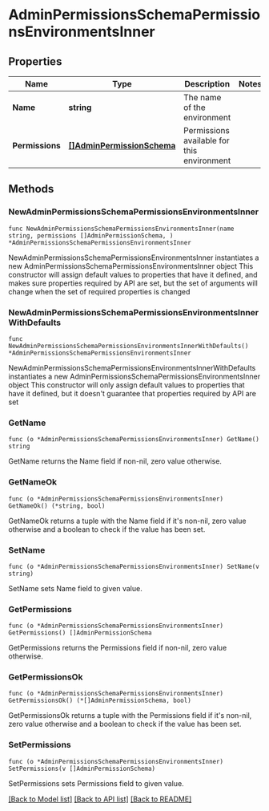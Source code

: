 # AdminPermissionsSchemaPermissionsEnvironmentsInner

## Properties

Name | Type | Description | Notes
------------ | ------------- | ------------- | -------------
**Name** | **string** | The name of the environment | 
**Permissions** | [**[]AdminPermissionSchema**](AdminPermissionSchema.md) | Permissions available for this environment | 

## Methods

### NewAdminPermissionsSchemaPermissionsEnvironmentsInner

`func NewAdminPermissionsSchemaPermissionsEnvironmentsInner(name string, permissions []AdminPermissionSchema, ) *AdminPermissionsSchemaPermissionsEnvironmentsInner`

NewAdminPermissionsSchemaPermissionsEnvironmentsInner instantiates a new AdminPermissionsSchemaPermissionsEnvironmentsInner object
This constructor will assign default values to properties that have it defined,
and makes sure properties required by API are set, but the set of arguments
will change when the set of required properties is changed

### NewAdminPermissionsSchemaPermissionsEnvironmentsInnerWithDefaults

`func NewAdminPermissionsSchemaPermissionsEnvironmentsInnerWithDefaults() *AdminPermissionsSchemaPermissionsEnvironmentsInner`

NewAdminPermissionsSchemaPermissionsEnvironmentsInnerWithDefaults instantiates a new AdminPermissionsSchemaPermissionsEnvironmentsInner object
This constructor will only assign default values to properties that have it defined,
but it doesn't guarantee that properties required by API are set

### GetName

`func (o *AdminPermissionsSchemaPermissionsEnvironmentsInner) GetName() string`

GetName returns the Name field if non-nil, zero value otherwise.

### GetNameOk

`func (o *AdminPermissionsSchemaPermissionsEnvironmentsInner) GetNameOk() (*string, bool)`

GetNameOk returns a tuple with the Name field if it's non-nil, zero value otherwise
and a boolean to check if the value has been set.

### SetName

`func (o *AdminPermissionsSchemaPermissionsEnvironmentsInner) SetName(v string)`

SetName sets Name field to given value.


### GetPermissions

`func (o *AdminPermissionsSchemaPermissionsEnvironmentsInner) GetPermissions() []AdminPermissionSchema`

GetPermissions returns the Permissions field if non-nil, zero value otherwise.

### GetPermissionsOk

`func (o *AdminPermissionsSchemaPermissionsEnvironmentsInner) GetPermissionsOk() (*[]AdminPermissionSchema, bool)`

GetPermissionsOk returns a tuple with the Permissions field if it's non-nil, zero value otherwise
and a boolean to check if the value has been set.

### SetPermissions

`func (o *AdminPermissionsSchemaPermissionsEnvironmentsInner) SetPermissions(v []AdminPermissionSchema)`

SetPermissions sets Permissions field to given value.



[[Back to Model list]](../README.md#documentation-for-models) [[Back to API list]](../README.md#documentation-for-api-endpoints) [[Back to README]](../README.md)


